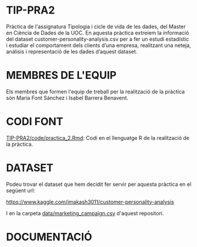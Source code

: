 # TIP-PRA2

Pràctica de l'assignatura Tipologia i cicle de vida de les dades, del Master en Ciència de Dades de la UOC.
En aquesta pràctica extreiem la informació del dataset customer-personality-analysis.csv per a fer un estudi estadístic i estudiar 
el comportament dels clients d’una empresa,  realitzant una neteja, análisis i representació de les dades d’aquest dataset.

# MEMBRES DE L'EQUIP

Els membres que formen l'equip de treball per la realització de la pràctica són Maria Font Sánchez i Isabel Barrera Benavent.

# CODI FONT

[TIP-PRA2/code/practica_2.Rmd](https://github.com/mfontsanc/TIP-PRA2/blob/main/code/practica_2.Rmd): Codi en el llenguatge R de la realització de la pràctica.

# DATASET

Podeu trovar el dataset que hem decidit fer servir per aquesta pràctica en el següent url: 

https://www.kaggle.com/imakash3011/customer-personality-analysis

I en la carpeta [data/marketing_campaign.csv](https://github.com/mfontsanc/TIP-PRA2/blob/main/data/marketing_campaign.csv) d'aquest repositori.

# DOCUMENTACIÓ


